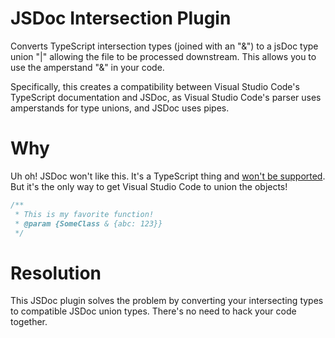 # JSDoc Intersection Plugin
Converts TypeScript intersection types (joined with an "&") to a jsDoc type union "|" allowing the file to be 
processed downstream. This allows you to use the amperstand "&" in your code.

Specifically, this creates a compatibility between Visual Studio Code's TypeScript documentation and JSDoc, as
Visual Studio Code's parser uses amperstands for type unions, and JSDoc uses pipes.

# Why
Uh oh! JSDoc won't like this. It's a TypeScript thing and [won't be supported](https://github.com/jsdoc/jsdoc/issues/1285).    
But it's the only way to get Visual Studio Code to union the objects!
```js
/**
 * This is my favorite function!
 * @param {SomeClass & {abc: 123}}
 */
```

# Resolution
This JSDoc plugin solves the problem by converting your intersecting types to compatible JSDoc union types. There's
no need to hack your code together.